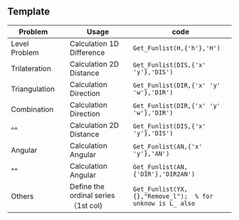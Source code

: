 ## Template

| Problem       |     | Usage                                | code                                                          |
| ------------- | --- | ------------------------------------ | ------------------------------------------------------------- |
| Level Problem |     | Calculation 1D Difference            | ```Get_Funlist(H,{'h'},'H')```                                |
| Trilateration |     | Calculation 2D Distance              | ```Get_Funlist(DIS,{'x' 'y'},'DIS')```                        |
| Triangulation |     | Calculation Direction                | ```Get_Funlist(DIR,{'x' 'y' 'w'},'DIR')```                    |
| Combination   |     | Calculation Direction                | ```Get_Funlist(DIR,{'x' 'y' 'w'},'DIR') ```                   |
| ^^            |     | Calculation 2D Distance              | ```Get_Funlist(DIS,{'x' 'y'},'DIS')```                        |
| Angular       |     | Calculation Angular                  | ```Get_Funlist(AN,{'x' 'y'},'AN')```                          |
| ^^            |     | Calculation Angular                  | ```Get_Funlist(AN,{'DIR'},'DIR2AN')```                        |
| Others        |     | Define the ordinal series （1st col) | ```Get_Funlist(YX,{},"Remove_l");  % for unknow is L_ also``` |


